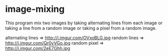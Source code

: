 # image-mixing

This program mix two images by taking alternating lines from each
image or taking a line from a random image or taking a pixel
from a random image.

alternating lines => http://i.imgur.com/OVxoBLG.jpg
random lines => http://i.imgur.com/Qr0vVGo.jpg
random pixel => http://i.imgur.com/2eE7Ghh.jpg
